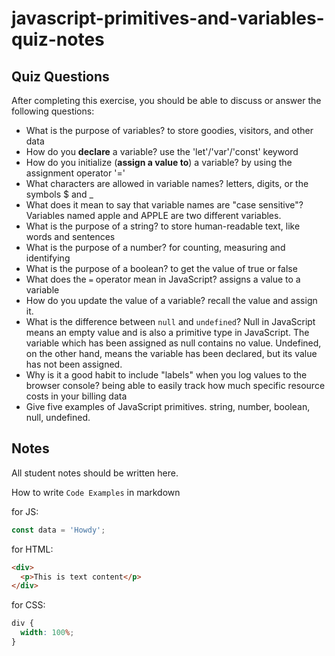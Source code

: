 # javascript-primitives-and-variables-quiz-notes

## Quiz Questions

After completing this exercise, you should be able to discuss or answer the following questions:

- What is the purpose of variables?
  to store goodies, visitors, and other data
- How do you **declare** a variable?
  use the 'let'/'var'/'const' keyword
- How do you initialize (**assign a value to**) a variable?
  by using the assignment operator '='
- What characters are allowed in variable names?
  letters, digits, or the symbols $ and \_
- What does it mean to say that variable names are "case sensitive"?
  Variables named apple and APPLE are two different variables.
- What is the purpose of a string?
  to store human-readable text, like words and sentences
- What is the purpose of a number?
  for counting, measuring and identifying
- What is the purpose of a boolean?
  to get the value of true or false
- What does the `=` operator mean in JavaScript?
  assigns a value to a variable
- How do you update the value of a variable?
  recall the value and assign it.
- What is the difference between `null` and `undefined`?
  Null in JavaScript means an empty value and is also a primitive type in JavaScript. The variable which has been assigned as null contains no value. Undefined, on the other hand, means the variable has been declared, but its value has not been assigned.
- Why is it a good habit to include "labels" when you log values to the browser console?
  being able to easily track how much specific resource costs in your billing data
- Give five examples of JavaScript primitives.
  string, number, boolean, null, undefined.

## Notes

All student notes should be written here.

How to write `Code Examples` in markdown

for JS:

```javascript
const data = 'Howdy';
```

for HTML:

```html
<div>
  <p>This is text content</p>
</div>
```

for CSS:

```css
div {
  width: 100%;
}
```

